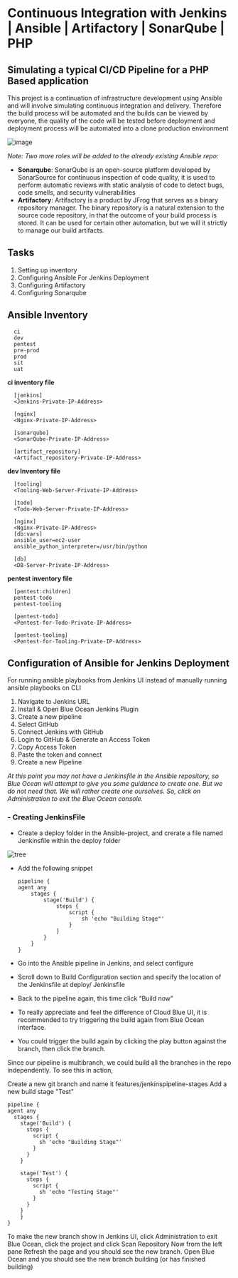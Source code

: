# Continuous Integration with Jenkins | Ansible | Artifactory | SonarQube | PHP

## Simulating a typical CI/CD Pipeline for a PHP Based application

This project is a continuation of infrastructure development using Ansible and will involve simulating continuous integration and delivery. Therefore the build process will be automated and the builds can be viewed by everyone, the quality of the code will be tested before deployment and deployment process will be automated into a clone production environment

![image](https://user-images.githubusercontent.com/30922643/123549349-8f8ac280-d760-11eb-8436-21503760f4d8.png)

*Note: Two more roles will be added to the already existing Ansible repo:*
  - **Sonarqube**: SonarQube is an open-source platform developed by SonarSource for continuous inspection of code quality, it is used
to perform automatic reviews with static analysis of code to detect bugs, code smells, and security vulnerabilities
  - **Artifactory**: Artifactory is a product by JFrog that serves as a binary repository manager. The binary repository is a natural
extension to the source code repository, in that the outcome of your build process is stored. It can be used for certain
other automation, but we will it strictly to manage our build artifacts.

## Tasks
  1.  Setting up inventory
  2.  Configuring Ansible For Jenkins Deployment
  3.  Configuring Artifactory
  4.  Configuring Sonarqube

## Ansible Inventory

      ci
      dev
      pentest
      pre-prod
      prod
      sit
      uat
      
**ci inventory file**

      [jenkins]
      <Jenkins-Private-IP-Address>
      
      [nginx]
      <Nginx-Private-IP-Address>
      
      [sonarqube]
      <SonarQube-Private-IP-Address>
      
      [artifact_repository]
      <Artifact_repository-Private-IP-Address>
      
**dev Inventory file**
  
      [tooling]
      <Tooling-Web-Server-Private-IP-Address>
      
      [todo]
      <Todo-Web-Server-Private-IP-Address>
      
      [nginx]
      <Nginx-Private-IP-Address>
      [db:vars]
      ansible_user=ec2-user
      ansible_python_interpreter=/usr/bin/python
      
      [db]
      <DB-Server-Private-IP-Address>
      
**pentest inventory file**

      [pentest:children]
      pentest-todo
      pentest-tooling
      
      [pentest-todo]
      <Pentest-for-Todo-Private-IP-Address>
      
      [pentest-tooling]
      <Pentest-for-Tooling-Private-IP-Address>     


## Configuration of Ansible for Jenkins Deployment
For running ansible playbooks from Jenkins UI instead of manually running ansible playbooks on CLI

1. Navigate to Jenkins URL
2. Install & Open Blue Ocean Jenkins Plugin
3. Create a new pipeline
4. Select GitHub
5. Connect Jenkins with GitHub
6. Login to GitHub & Generate an Access Token
7. Copy Access Token
8. Paste the token and connect
9. Create a new Pipeline

*At this point you may not have a Jenkinsfile in the Ansible repository, so Blue Ocean will attempt to give you some
guidance to create one. But we do not need that. We will rather create one ourselves. So, click on Administration to
exit the Blue Ocean console.*

### - Creating JenkinsFile
- Create a deploy folder in the Ansible-project, and crerate a file named Jenkinsfile within the deploy folder

![tree](https://user-images.githubusercontent.com/30922643/123553057-25c6e480-d771-11eb-9720-869d177cb9a5.PNG)

- Add the following snippet

      pipeline {
      agent any
          stages {
              stage('Build') {
                  steps {
                      script {
                          sh 'echo "Building Stage"'
                      }
                  }
              }
          }
      }

- Go into the Ansible pipeline in Jenkins, and select configure
- Scroll down to Build Configuration section and specify the location of the Jenkinsfile at deploy/
Jenkinsfile
- Back to the pipeline again, this time click “Build now”
- To really appreciate and feel the difference of Cloud Blue UI, it is recommended to try triggering the build again from
Blue Ocean interface.
- You could trigger the build again by clicking the play button against the branch, then click the branch.

Since our pipeline is multibranch, we could build all the branches in the repo independently. To see this in action,

Create a new git branch and name it features/jenkinspipeline-stages
Add a new build stage "Test"

    pipeline {
    agent any
      stages {
        stage('Build') {
          steps {
            script {
              sh 'echo "Building Stage"'
            }
          }
        }

        stage('Test') {
          steps {
            script {
              sh 'echo "Testing Stage"'
            }
          }
        }
        }
    }
    
To make the new branch show in Jenkins UI, click Administration to exit Blue Ocean, click the project and click Scan Repository Now from the left pane
Refresh the page and you should see the new branch.
Open Blue Ocean and you should see the new branch building (or has finished building)

